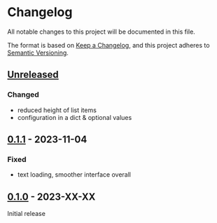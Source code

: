 # Changelog
All notable changes to this project will be documented in this file.

The format is based on [Keep a Changelog](https://keepachangelog.com/en/1.0.0/),
and this project adheres to [Semantic Versioning](https://semver.org/spec/v2.0.0.html).

## [Unreleased]

### Changed
* reduced height of list items
* configuration in a dict & optional values

## [0.1.1] - 2023-11-04

### Fixed
* text loading, smoother interface overall

## [0.1.0] - 2023-XX-XX

Initial release

[Unreleased]: https://github.com/fmatter/lingcorp/compare/v0.0.1...HEAD
[0.1.1]: https://github.com/fmatter/lingcorp/compare/v0.0.1...v0.0.1
[0.1.0]: https://github.com/fmatter/lingcorp/commit/insert_this_by_hand